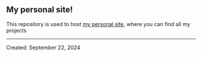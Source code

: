## My personal site!

This repository is used to host [my personal site](https://shirelmr.github.io), where you can find all my projects 

___

Created: September 22, 2024
